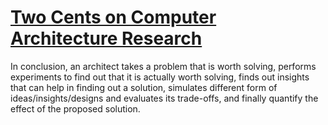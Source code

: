 # [Two Cents on Computer Architecture Research](https://biswabandan.medium.com/two-cents-on-computer-architecture-research-101-4f00957c312a)

In conclusion, an architect takes a problem that is worth solving,  performs experiments to find out that it is actually worth solving,  finds out insights that can help in finding out a solution, simulates  different form of ideas/insights/designs and evaluates its trade-offs,  and finally quantify the effect of the proposed solution.